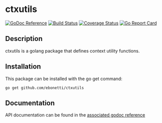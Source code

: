 ctxutils
========

[![GoDoc Reference](https://godoc.org/github.com/ebonetti/ctxutils?status.svg)](http://godoc.org/github.com/ebonetti/ctxutils)
[![Build Status](https://travis-ci.org/ebonetti/ctxutils.svg?branch=master)](https://travis-ci.org/ebonetti/ctxutils)
[![Coverage Status](https://coveralls.io/repos/ebonetti/ctxutils/badge.svg?branch=master)](https://coveralls.io/r/ebonetti/ctxutils?branch=master)
[![Go Report Card](https://goreportcard.com/badge/github.com/ebonetti/ctxutils)](https://goreportcard.com/report/github.com/ebonetti/ctxutils)

Description
-----------

ctxutils is a golang package that defines context utility functions.

Installation
------------

This package can be installed with the go get command:

    go get github.com/ebonetti/ctxutils

Documentation
-------------
API documentation can be found in the [associated godoc reference](https://godoc.org/github.com/ebonetti/ctxutils)